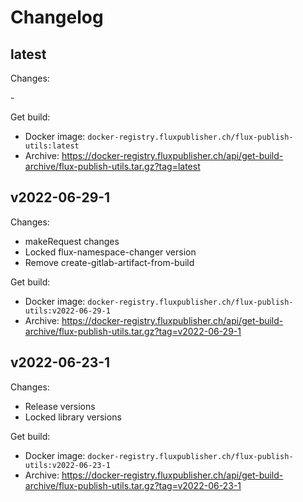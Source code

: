 # Changelog

## latest

Changes:

\-

Get build:

- Docker image: `docker-registry.fluxpublisher.ch/flux-publish-utils:latest`
- Archive: https://docker-registry.fluxpublisher.ch/api/get-build-archive/flux-publish-utils.tar.gz?tag=latest

## v2022-06-29-1

Changes:

- makeRequest changes
- Locked flux-namespace-changer version
- Remove create-gitlab-artifact-from-build

Get build:

- Docker image: `docker-registry.fluxpublisher.ch/flux-publish-utils:v2022-06-29-1`
- Archive: https://docker-registry.fluxpublisher.ch/api/get-build-archive/flux-publish-utils.tar.gz?tag=v2022-06-29-1

## v2022-06-23-1

Changes:

- Release versions
- Locked library versions

Get build:

- Docker image: `docker-registry.fluxpublisher.ch/flux-publish-utils:v2022-06-23-1`
- Archive: https://docker-registry.fluxpublisher.ch/api/get-build-archive/flux-publish-utils.tar.gz?tag=v2022-06-23-1
